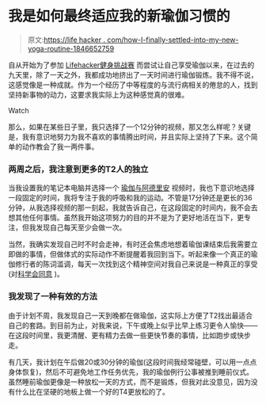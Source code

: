 # 我是如何最终适应我的新瑜伽习惯的

> 原文:[https://life hacker . com/how-I-finally-settled-into-my-new-yoga-routine-1846652759](https://lifehacker.com/how-i-finally-settled-into-my-new-yoga-routine-1846652759)

自从开始为了参加 [Lifehacker健身挑战赛](https://lifehacker.com/c/lifehacker-fitness-challenge) 而尝试让自己享受瑜伽以来，在过去的九天里，除了一天之外，我都成功地挤出了一天时间进行瑜伽锻炼。我不得不说，这感觉像是一种成就。作为一个经历了中等程度的与流行病相关的倦怠的人，找到坚持新事物的动力，这要求我实际上为这种感觉真的很难。

Watch

那么，如果在某些日子里，我只选择了一个12分钟的视频，那又怎么样呢？关键是，我有意识地努力为我不喜欢的事情腾出时间，并且实际上坚持了下来。这个简单的动作教会了我一两件事。

### 两周之后，我注意到更多的T2人的独立

当我设置我的笔记本电脑并选择一个 [瑜伽与阿德里安](https://www.youtube.com/channel/UCFKE7WVJfvaHW5q283SxchA) 视频时，我也下意识地选择一段固定的时间，我将专注于我的呼吸和我的运动。不管是17分钟还是更长的36分钟，从我选择视频的那一刻起，我就告诉自己，在这段固定的时间内，我不会去想其他任何事情。虽然我开始这项努力的目的并不是为了更好地活在当下，更专注，但我发现自己每天至少会做一次。

当然，我确实发现自己时不时会走神，有时还会焦虑地想着瑜伽课结束后我需要立即做的事情，但做体式的实际动作不断提醒着我回到当下。听起来像一个真正的瑜伽修行者的陈词滥调，每天一次找到这个精神空间对我自己来说是一种真正的享受(对[科学会同意](https://www.sciencedirect.com/science/article/abs/pii/S096522991630036X) )。

### 我发现了一种有效的方法

由于计划不周，我发现自己一天到晚都在做瑜伽，这实际上方便了T2找出最适合自己的套路。到目前为止，对我来说，下午或晚上似乎比早上练习更令人愉快——在这段时间里，我更清醒、更有精力去做一些更快节奏的事情，比如跑步或快步走。

有几天，我计划在午后做20或30分钟的瑜伽(这段时间我经常碰壁，可以用一点点身体恢复)，然后不可避免地工作任务优先，我的瑜伽例行公事被推到睡前仪式。虽然睡前瑜伽更像是一种放松一天的方式，而不是锻炼，但我对此没意见，因为没有什么比在坚硬的地板上做一个好的T4更放松的了。